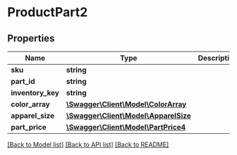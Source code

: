 # ProductPart2

## Properties
Name | Type | Description | Notes
------------ | ------------- | ------------- | -------------
**sku** | **string** |  | 
**part_id** | **string** |  | 
**inventory_key** | **string** |  | 
**color_array** | [**\Swagger\Client\Model\ColorArray**](ColorArray.md) |  | 
**apparel_size** | [**\Swagger\Client\Model\ApparelSize**](ApparelSize.md) |  | 
**part_price** | [**\Swagger\Client\Model\PartPrice4**](PartPrice4.md) |  | 

[[Back to Model list]](../../README.md#documentation-for-models) [[Back to API list]](../../README.md#documentation-for-api-endpoints) [[Back to README]](../../README.md)

